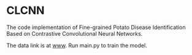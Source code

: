 # CLCNN
The code implementation of Fine-grained Potato Disease Identification Based on Contrastive Convolutional Neural Networks.

The data link is at [www](https://drive.google.com/file/d/1UXmLMGnwSz1FVKx9ia8erUV_gDaD7bta/view?usp=share_link).
Run main.py to train the model.

